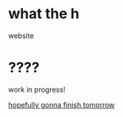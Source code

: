# what the h
website

# ????
work in progress!

[hopefully gonna finish tomorrow](https://www.youtube.com/watch?v=IJ-PVdapaDU)
